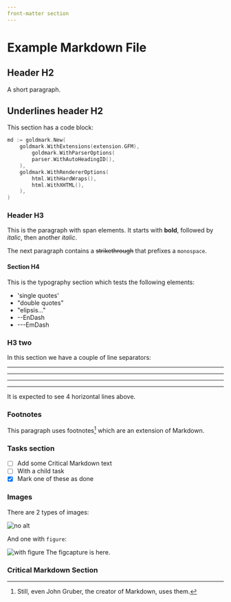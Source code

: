 ```yaml
---
front-matter section
---
```


# Example Markdown File

## Header H2

A short paragraph.

Underlines header H2
--------------------

This section has a code block:

```go
md := goldmark.New(
    goldmark.WithExtensions(extension.GFM),
        goldmark.WithParserOptions(
        parser.WithAutoHeadingID(),
    ),
    goldmark.WithRendererOptions(
        html.WithHardWraps(),
        html.WithXHTML(),
    ),
)
```

### Header H3

This is the paragraph with span elements. 
It starts with **bold**, followed by _italic_,
then another *italic*.

The next paragraph contains a ~~strikethrough~~
that prefixes a `monospace`.

#### Section H4

This is the typography section which tests the following elements:

- 'single quotes'
- "double quotes"
- "elipsis..."
- --EnDash
- ---EmDash

### H3 two

In this section we have a couple of line separators:

---

***

- - -

* * *

It is expected to see 4 horizontal lines above.


### Footnotes

This paragraph uses footnotes[^1] 
which are an extension of Markdown.

[^1]: Still, even John Gruber,
the creator of Markdown,
uses them.

### Tasks section

- [ ] Add some Critical Markdown text
 - [ ] With a child task
- [x] Mark one of these as done
 
### Images

There are 2 types of images:

![no alt](https://64.media.tumblr.com/51065dfde5563682bea1e6e1cd21348c/fa295057f1c6a349-24/s540x810/2365757f68b5f2184e705bb263b64a20ab5c29cf.jpg)

And one with `figure`:

![with figure](https://64.media.tumblr.com/51065dfde5563682bea1e6e1cd21348c/fa295057f1c6a349-24/s540x810/2365757f68b5f2184e705bb263b64a20ab5c29cf.jpg)
The figcapture is here.

### Critical Markdown Section

